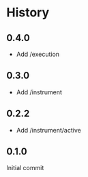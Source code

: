 # History

## 0.4.0

* Add /execution

## 0.3.0

* Add /instrument

## 0.2.2

* Add /instrument/active

## 0.1.0

Initial commit